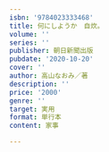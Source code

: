 ```yaml
---
isbn: '9784023333468'
title: 何にしようか　自炊。
volume: ''
series: ''
publisher: 朝日新聞出版
pubdate: '2020-10-20'
cover: ''
author: 高山なおみ／著
description: ''
price: '2000'
genre: ''
target: 実用
format: 単行本
content: 家事

---
```

